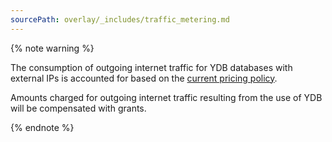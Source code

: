 ```yaml
---
sourcePath: overlay/_includes/traffic_metering.md
---
```

{% note warning %}

The consumption of outgoing internet traffic for YDB databases with external IPs is accounted for based on the [current pricing policy](../../vpc/pricing.md).

Amounts charged for outgoing internet traffic resulting from the use of YDB will be compensated with grants.

{% endnote %}

